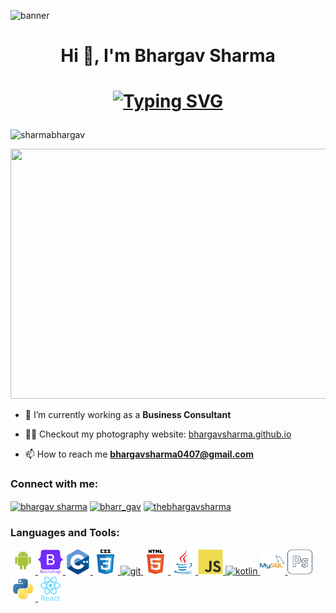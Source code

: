 
![banner](https://user-images.githubusercontent.com/105602130/170315639-77934311-961c-48fc-88d5-3b40261b1660.png)

<h1 align="center">Hi 👋, I'm Bhargav Sharma</h1>
<h1 align="center">
  
[![Typing SVG](https://readme-typing-svg.herokuapp.com?font=Courgette&size=30&duration=4000&center=true&vCenter=true&lines=Welcome+to+my+GitHub;Happy+Exploring)](https://git.io/typing-svg)
 
</h1>
  
<p align="left"> <img src="https://komarev.com/ghpvc/?username=sharmabhargav&label=Profile%20views&color=0e75b6&style=flat" alt="sharmabhargav" /> </p>

<p align="center"><img  height="400" width="600" src="https://user-images.githubusercontent.com/105602130/170252911-cab2e0b3-ff2a-4b18-8b73-3f0261de824f.gif" /> </p>


- 🔭 I’m currently working as a **Business Consultant**

- 👨‍💻 Checkout my photography website: [bhargavsharma.github.io](https://sharmabhargav.github.io/bhargavsharma.github.io/)

- 📫 How to reach me **bhargavsharma0407@gmail.com**

<h3 align="left">Connect with me:</h3>
<p align="left">
<a href="https://linkedin.com/in/bhargav sharma" target="blank"><img align="center" src="https://raw.githubusercontent.com/rahuldkjain/github-profile-readme-generator/master/src/images/icons/Social/linked-in-alt.svg" alt="bhargav sharma" height="30" width="40" /></a>
<a href="https://instagram.com/bharr_gav" target="blank"><img align="center" src="https://raw.githubusercontent.com/rahuldkjain/github-profile-readme-generator/master/src/images/icons/Social/instagram.svg" alt="bharr_gav" height="30" width="40" /></a>
<a href="https://www.youtube.com/c/thebhargavsharma" target="blank"><img align="center" src="https://raw.githubusercontent.com/rahuldkjain/github-profile-readme-generator/master/src/images/icons/Social/youtube.svg" alt="thebhargavsharma" height="30" width="40" /></a>
</p>

<h3 align="left">Languages and Tools:</h3>
<p align="left"> <a href="https://developer.android.com" target="_blank" rel="noreferrer"> <img src="https://raw.githubusercontent.com/devicons/devicon/master/icons/android/android-original-wordmark.svg" alt="android" width="40" height="40"/> </a> <a href="https://getbootstrap.com" target="_blank" rel="noreferrer"> <img src="https://raw.githubusercontent.com/devicons/devicon/master/icons/bootstrap/bootstrap-plain-wordmark.svg" alt="bootstrap" width="40" height="40"/> </a> <a href="https://www.w3schools.com/cpp/" target="_blank" rel="noreferrer"> <img src="https://raw.githubusercontent.com/devicons/devicon/master/icons/cplusplus/cplusplus-original.svg" alt="cplusplus" width="40" height="40"/> </a> <a href="https://www.w3schools.com/css/" target="_blank" rel="noreferrer"> <img src="https://raw.githubusercontent.com/devicons/devicon/master/icons/css3/css3-original-wordmark.svg" alt="css3" width="40" height="40"/> </a> <a href="https://git-scm.com/" target="_blank" rel="noreferrer"> <img src="https://www.vectorlogo.zone/logos/git-scm/git-scm-icon.svg" alt="git" width="40" height="40"/> </a> <a href="https://www.w3.org/html/" target="_blank" rel="noreferrer"> <img src="https://raw.githubusercontent.com/devicons/devicon/master/icons/html5/html5-original-wordmark.svg" alt="html5" width="40" height="40"/> </a> <a href="https://www.java.com" target="_blank" rel="noreferrer"> <img src="https://raw.githubusercontent.com/devicons/devicon/master/icons/java/java-original.svg" alt="java" width="40" height="40"/> </a> <a href="https://developer.mozilla.org/en-US/docs/Web/JavaScript" target="_blank" rel="noreferrer"> <img src="https://raw.githubusercontent.com/devicons/devicon/master/icons/javascript/javascript-original.svg" alt="javascript" width="40" height="40"/> </a> <a href="https://kotlinlang.org" target="_blank" rel="noreferrer"> <img src="https://www.vectorlogo.zone/logos/kotlinlang/kotlinlang-icon.svg" alt="kotlin" width="40" height="40"/> </a> <a href="https://www.mysql.com/" target="_blank" rel="noreferrer"> <img src="https://raw.githubusercontent.com/devicons/devicon/master/icons/mysql/mysql-original-wordmark.svg" alt="mysql" width="40" height="40"/> </a> <a href="https://www.photoshop.com/en" target="_blank" rel="noreferrer"> <img src="https://raw.githubusercontent.com/devicons/devicon/master/icons/photoshop/photoshop-line.svg" alt="photoshop" width="40" height="40"/> </a> <a href="https://www.python.org" target="_blank" rel="noreferrer"> <img src="https://raw.githubusercontent.com/devicons/devicon/master/icons/python/python-original.svg" alt="python" width="40" height="40"/> </a> <a href="https://reactjs.org/" target="_blank" rel="noreferrer"> <img src="https://raw.githubusercontent.com/devicons/devicon/master/icons/react/react-original-wordmark.svg" alt="react" width="40" height="40"/> </a> </p>

<!-- <p><img align="left" src="https://github-readme-stats.vercel.app/api/top-langs?username=sharmabhargav&show_icons=true&locale=en&layout=compact" alt="sharmabhargav" /></p>

<p>&nbsp;<img align="center" src="https://github-readme-stats.vercel.app/api?username=sharmabhargav&show_icons=true&locale=en" alt="sharmabhargav" /></p>
 -->
